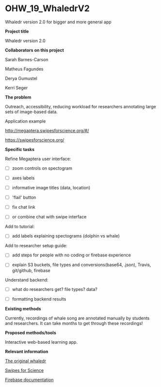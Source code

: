 # OHW_19_WhaledrV2

Whaledr version 2.0 for bigger and more general app 


**Project title**

Whaledr version 2.0 


**Collaborators on this project**

Sarah Barnes-Carson

Matheus Fagundes

Derya Gumustel

Kerri Seger


**The problem**

Outreach, accessibility, reducing workload for researchers annotating large sets of image-based data.

Application example

http://megaptera.swipesforscience.org/#/

https://swipesforscience.org/

**Specific tasks**

Refine Megaptera user interface:

  -[ ] zoom controls on spectogram
  
  -[ ] axes labels
  
  -[ ] informative image titles (data, location)
  
  -[ ] 'flail' button
  
  -[ ] fix chat link
  
  -[ ] or combine chat with swipe interface
  
  
Add to tutorial:

  -[ ] add labels explaining spectograms (dolphin vs whale)
  
  
Add to researcher setup guide:

  -[ ] add steps for people with no coding or firebase experience
  
  -[ ] explain S3 buckets, file types and conversions(base64, .json), Travis, git/github, firebase
  
  
Understand backend:

  -[ ] what do researchers get? file types? data?
  
  -[ ] formatting backend results


**Existing methods**

Currently, recordings of whale song are annotated manually by students and researchers. It can take months to get through these recordings! 


**Proposed methods/tools**

Interactive web-based learning app.


**Relevant information**

[The original whaledr](https://github.com/whaledr/whaledr)

[Swipes for Science](https://github.com/SwipesForScience/SwipesForScience)

[Firebase documentation](https://firebase.google.com/docs?authuser=0)

